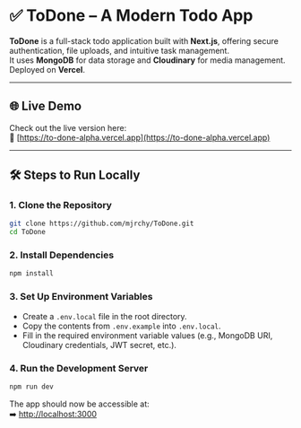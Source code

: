 
# ✅ ToDone – A Modern Todo App

**ToDone** is a full-stack todo application built with **Next.js**, offering secure authentication, file uploads, and intuitive task management.  
It uses **MongoDB** for data storage and **Cloudinary** for media management. Deployed on **Vercel**.

---

## 🌐 Live Demo

Check out the live version here:  
🔗 [https://to-done-alpha.vercel.app](https://to-done-alpha.vercel.app)

---

## 🛠️ Steps to Run Locally

### 1. Clone the Repository
```bash
git clone https://github.com/mjrchy/ToDone.git
cd ToDone
```

### 2. Install Dependencies
```bash
npm install
```

### 3. Set Up Environment Variables

- Create a `.env.local` file in the root directory.
- Copy the contents from `.env.example` into `.env.local`.
- Fill in the required environment variable values (e.g., MongoDB URI, Cloudinary credentials, JWT secret, etc.).

### 4. Run the Development Server
```bash
npm run dev
```

The app should now be accessible at:  
➡️ [http://localhost:3000](http://localhost:3000)
